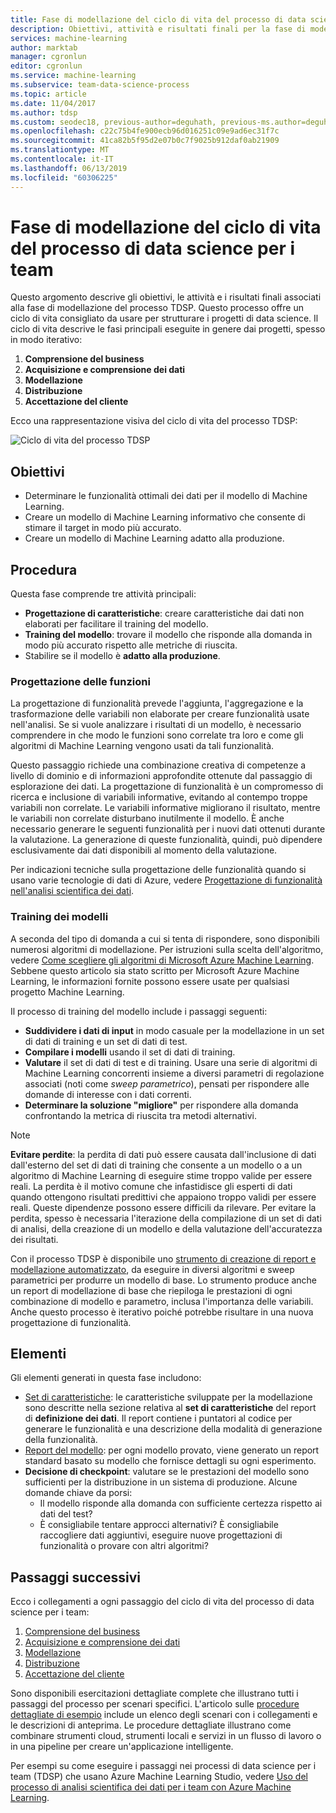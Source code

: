```yaml
---
title: Fase di modellazione del ciclo di vita del processo di data science per i team
description: Obiettivi, attività e risultati finali per la fase di modellazione dei progetti di data science
services: machine-learning
author: marktab
manager: cgronlun
editor: cgronlun
ms.service: machine-learning
ms.subservice: team-data-science-process
ms.topic: article
ms.date: 11/04/2017
ms.author: tdsp
ms.custom: seodec18, previous-author=deguhath, previous-ms.author=deguhath
ms.openlocfilehash: c22c75b4fe900ecb96d016251c09e9ad6ec31f7c
ms.sourcegitcommit: 41ca82b5f95d2e07b0c7f9025b912daf0ab21909
ms.translationtype: MT
ms.contentlocale: it-IT
ms.lasthandoff: 06/13/2019
ms.locfileid: "60306225"
---
```

# <a name="modeling-stage-of-the-team-data-science-process-lifecycle"></a>Fase di modellazione del ciclo di vita del processo di data science per i team

Questo argomento descrive gli obiettivi, le attività e i risultati finali associati alla fase di modellazione del processo TDSP. Questo processo offre un ciclo di vita consigliato da usare per strutturare i progetti di data science. Il ciclo di vita descrive le fasi principali eseguite in genere dai progetti, spesso in modo iterativo:

   1. **Comprensione del business**
   2. **Acquisizione e comprensione dei dati**
   3. **Modellazione**
   4. **Distribuzione**
   5. **Accettazione del cliente**

Ecco una rappresentazione visiva del ciclo di vita del processo TDSP:

![Ciclo di vita del processo TDSP](./media/lifecycle/tdsp-lifecycle2.png) 


## <a name="goals"></a>Obiettivi
* Determinare le funzionalità ottimali dei dati per il modello di Machine Learning.
* Creare un modello di Machine Learning informativo che consente di stimare il target in modo più accurato.
* Creare un modello di Machine Learning adatto alla produzione.

## <a name="how-to-do-it"></a>Procedura
Questa fase comprende tre attività principali:

  * **Progettazione di caratteristiche**: creare caratteristiche dai dati non elaborati per facilitare il training del modello.
  * **Training del modello**: trovare il modello che risponde alla domanda in modo più accurato rispetto alle metriche di riuscita.
  * Stabilire se il modello è **adatto alla produzione**.

### <a name="feature-engineering"></a>Progettazione delle funzioni
La progettazione di funzionalità prevede l'aggiunta, l'aggregazione e la trasformazione delle variabili non elaborate per creare funzionalità usate nell'analisi. Se si vuole analizzare i risultati di un modello, è necessario comprendere in che modo le funzioni sono correlate tra loro e come gli algoritmi di Machine Learning vengono usati da tali funzionalità. 

Questo passaggio richiede una combinazione creativa di competenze a livello di dominio e di informazioni approfondite ottenute dal passaggio di esplorazione dei dati. La progettazione di funzionalità è un compromesso di ricerca e inclusione di variabili informative, evitando al contempo troppe variabili non correlate. Le variabili informative migliorano il risultato, mentre le variabili non correlate disturbano inutilmente il modello. È anche necessario generare le seguenti funzionalità per i nuovi dati ottenuti durante la valutazione. La generazione di queste funzionalità, quindi, può dipendere esclusivamente dai dati disponibili al momento della valutazione. 

Per indicazioni tecniche sulla progettazione delle funzionalità quando si usano varie tecnologie di dati di Azure, vedere [Progettazione di funzionalità nell'analisi scientifica dei dati](create-features.md). 

### <a name="model-training"></a>Training dei modelli
A seconda del tipo di domanda a cui si tenta di rispondere, sono disponibili numerosi algoritmi di modellazione. Per istruzioni sulla scelta dell'algoritmo, vedere [Come scegliere gli algoritmi di Microsoft Azure Machine Learning](../studio/algorithm-choice.md). Sebbene questo articolo sia stato scritto per Microsoft Azure Machine Learning, le informazioni fornite possono essere usate per qualsiasi progetto Machine Learning. 

Il processo di training del modello include i passaggi seguenti: 

   * **Suddividere i dati di input** in modo casuale per la modellazione in un set di dati di training e un set di dati di test.
   * **Compilare i modelli** usando il set di dati di training.
   * **Valutare** il set di dati di test e di training. Usare una serie di algoritmi di Machine Learning concorrenti insieme a diversi parametri di regolazione associati (noti come *sweep parametrico*), pensati per rispondere alle domande di interesse con i dati correnti.
   * **Determinare la soluzione "migliore"** per rispondere alla domanda confrontando la metrica di riuscita tra metodi alternativi.

> [!NOTE]
> **Evitare perdite**: la perdita di dati può essere causata dall'inclusione di dati dall'esterno del set di dati di training che consente a un modello o a un algoritmo di Machine Learning di eseguire stime troppo valide per essere reali. La perdita è il motivo comune che infastidisce gli esperti di dati quando ottengono risultati predittivi che appaiono troppo validi per essere reali. Queste dipendenze possono essere difficili da rilevare. Per evitare la perdita, spesso è necessaria l'iterazione della compilazione di un set di dati di analisi, della creazione di un modello e della valutazione dell'accuratezza dei risultati. 
> 
> 

Con il processo TDSP è disponibile uno [strumento di creazione di report e modellazione automatizzato](https://github.com/Azure/Azure-TDSP-Utilities/blob/master/DataScienceUtilities/Modeling), da eseguire in diversi algoritmi e sweep parametrici per produrre un modello di base. Lo strumento produce anche un report di modellazione di base che riepiloga le prestazioni di ogni combinazione di modello e parametro, inclusa l'importanza delle variabili. Anche questo processo è iterativo poiché potrebbe risultare in una nuova progettazione di funzionalità. 

## <a name="artifacts"></a>Elementi
Gli elementi generati in questa fase includono:

   * [Set di caratteristiche](https://github.com/Azure/Azure-TDSP-ProjectTemplate/blob/master/Docs/DataReport/Data%20Defintion.md#feature-sets): le caratteristiche sviluppate per la modellazione sono descritte nella sezione relativa al **set di caratteristiche** del report di **definizione dei dati**. Il report contiene i puntatori al codice per generare le funzionalità e una descrizione della modalità di generazione della funzionalità.
   * [Report del modello](https://github.com/Azure/Azure-TDSP-ProjectTemplate/blob/master/Docs/Model/Model%201/Model%20Report.md): per ogni modello provato, viene generato un report standard basato su modello che fornisce dettagli su ogni esperimento.
   * **Decisione di checkpoint**: valutare se le prestazioni del modello sono sufficienti per la distribuzione in un sistema di produzione. Alcune domande chiave da porsi:
     * Il modello risponde alla domanda con sufficiente certezza rispetto ai dati del test? 
     * È consigliabile tentare approcci alternativi? È consigliabile raccogliere dati aggiuntivi, eseguire nuove progettazioni di funzionalità o provare con altri algoritmi?

## <a name="next-steps"></a>Passaggi successivi

Ecco i collegamenti a ogni passaggio del ciclo di vita del processo di data science per i team:

   1. [Comprensione del business](lifecycle-business-understanding.md)
   2. [Acquisizione e comprensione dei dati](lifecycle-data.md)
   3. [Modellazione](lifecycle-modeling.md)
   4. [Distribuzione](lifecycle-deployment.md)
   5. [Accettazione del cliente](lifecycle-acceptance.md)

Sono disponibili esercitazioni dettagliate complete che illustrano tutti i passaggi del processo per scenari specifici. L'articolo sulle [procedure dettagliate di esempio](walkthroughs.md) include un elenco degli scenari con i collegamenti e le descrizioni di anteprima. Le procedure dettagliate illustrano come combinare strumenti cloud, strumenti locali e servizi in un flusso di lavoro o in una pipeline per creare un'applicazione intelligente. 

Per esempi su come eseguire i passaggi nei processi di data science per i team (TDSP) che usano Azure Machine Learning Studio, vedere [Uso del processo di analisi scientifica dei dati per i team con Azure Machine Learning](https://docs.microsoft.com/azure/machine-learning/team-data-science-process/). 
